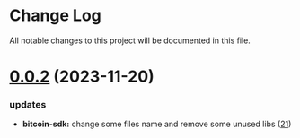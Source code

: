 
# Change Log

All notable changes to this project will be documented in this file.

# [0.0.2](https://github.com/okx/go-wallet-sdk) (2023-11-20)

### updates

- **bitcoin-sdk:** change some files name and remove some unused libs ([21](https://github.com/okx/go-wallet-sdk/pull/21))
